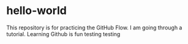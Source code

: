 # hello-world
This repository is for practicing the GitHub Flow. I am going through a tutorial.
Learning Github is fun
testing testing
